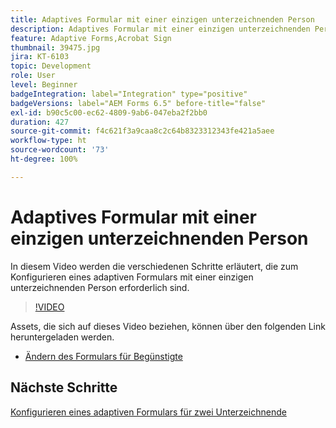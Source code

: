 ```yaml
---
title: Adaptives Formular mit einer einzigen unterzeichnenden Person
description: Adaptives Formular mit einer einzigen unterzeichnenden Person. In diesem Video werden die verschiedenen Schritte erläutert, die zum Konfigurieren eines adaptiven Formulars mit einer einzigen unterzeichnenden Person erforderlich sind.
feature: Adaptive Forms,Acrobat Sign
thumbnail: 39475.jpg
jira: KT-6103
topic: Development
role: User
level: Beginner
badgeIntegration: label="Integration" type="positive"
badgeVersions: label="AEM Forms 6.5" before-title="false"
exl-id: b90c5c00-ec62-4809-9ab6-047eba2f2bb0
duration: 427
source-git-commit: f4c621f3a9caa8c2c64b8323312343fe421a5aee
workflow-type: ht
source-wordcount: '73'
ht-degree: 100%

---
```


# Adaptives Formular mit einer einzigen unterzeichnenden Person


In diesem Video werden die verschiedenen Schritte erläutert, die zum Konfigurieren eines adaptiven Formulars mit einer einzigen unterzeichnenden Person erforderlich sind.

>[!VIDEO](https://video.tv.adobe.com/v/39475?quality=12&learn=on)

Assets, die sich auf dieses Video beziehen, können über den folgenden Link heruntergeladen werden.

* [Ändern des Formulars für Begünstigte](assets/change-of-beneficiary-form.zip)

## Nächste Schritte

[Konfigurieren eines adaptiven Formulars für zwei Unterzeichnende](./configure-adaptive-form-for-two-signers.md)
